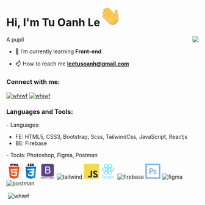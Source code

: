### <h1>Hi, I'm Tu Oanh Le<img src="https://raw.githubusercontent.com/ABSphreak/ABSphreak/master/gifs/Hi.gif" height="55px" width="55px" style="max-width:100%;"></h1> 
<img align="right" src="https://encrypted-tbn0.gstatic.com/images?q=tbn:ANd9GcSmnm7dr2hsNxSi9aJyF6F_eOXkNmjEGhj_jw&usqp=CAU">

<p align="left">A pupil</p>

- 🌱 I’m currently learning **Front-end**

- 📫 How to reach me **leetusoanh@gmail.com**

<h3 align="left">Connect with me:</h3>
<p align="left">
<a href="https://fb.com/whiwf" target="blank"><img align="center" src="https://raw.githubusercontent.com/rahuldkjain/github-profile-readme-generator/master/src/images/icons/Social/facebook.svg" alt="whiwf" height="30" width="40" /></a>
<a href="https://instagram.com/whiwf_projects" target="blank"><img align="center" src="https://raw.githubusercontent.com/rahuldkjain/github-profile-readme-generator/master/src/images/icons/Social/instagram.svg" alt="whiwf" height="30" width="40" /></a>
</p>

<h3 align="left">Languages and Tools:</h3>
<span>- Languages:</span>
<ul>
  <li>FE: HTML5, CSS3, Bootstrap, Scss, TailwindCss, JavaScript, Reactjs</li>
  <li>BE: Firebase</li>
</ul>
<span>- Tools:</span>
Photoshop, Figma, Postman
<p align="left">
  <img
    src="https://raw.githubusercontent.com/devicons/devicon/master/icons/html5/html5-original-wordmark.svg"
    alt="html5"
    width="40"
    height="40"
  />
  <img
    src="https://raw.githubusercontent.com/devicons/devicon/master/icons/css3/css3-original-wordmark.svg"
    alt="css3"
    width="40"
    height="40"
  />
  <img
    src="https://raw.githubusercontent.com/devicons/devicon/master/icons/bootstrap/bootstrap-plain-wordmark.svg"
    alt="bootstrap"
    width="40"
    height="40"
  />
  <img
    src="https://www.vectorlogo.zone/logos/tailwindcss/tailwindcss-icon.svg"
    alt="tailwind"
    width="40"
    height="40"
  />
  <img
    src="https://raw.githubusercontent.com/devicons/devicon/master/icons/javascript/javascript-original.svg"
    alt="javascript"
    width="40"
    height="40"
  />
  <img
    src="https://raw.githubusercontent.com/devicons/devicon/master/icons/react/react-original-wordmark.svg"
    alt="react"
    width="40"
    height="40"
  />
  <img
    src="https://www.vectorlogo.zone/logos/firebase/firebase-icon.svg"
    alt="firebase"
    width="40"
    height="40"
  />
  <img
    src="https://raw.githubusercontent.com/devicons/devicon/master/icons/photoshop/photoshop-line.svg"
    alt="photoshop"
    width="40"
    height="40"
  />
  <img
    src="https://www.vectorlogo.zone/logos/figma/figma-icon.svg"
    alt="figma"
    width="40"
    height="40"
  />
  <img
    src="https://www.vectorlogo.zone/logos/getpostman/getpostman-icon.svg"
    alt="postman"
    width="40"
    height="40"
  />
</p>

<!-- <p><img align="left" src="https://github-readme-stats.vercel.app/api/top-langs?username=whiwf&show_icons=true&locale=en&layout=compact" alt="whiwf" /></p> -->

<p>&nbsp;<img align="center" src="https://github-readme-stats.vercel.app/api?username=whiwf&show_icons=true&theme=radical" alt="whiwf" /></p>

